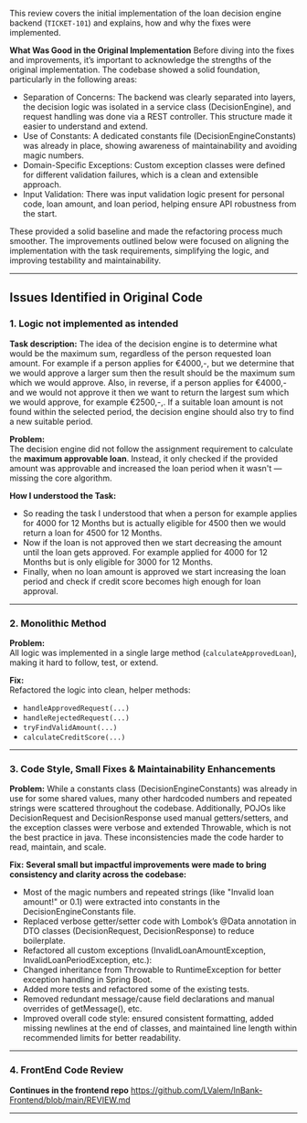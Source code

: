 This review covers the initial implementation of the loan decision engine backend (`TICKET-101`)
and explains, how and why the fixes were implemented.

**What Was Good in the Original Implementation**
Before diving into the fixes and improvements, it’s important to acknowledge the strengths of the original
implementation. The codebase showed a solid foundation, particularly in the following areas:

- Separation of Concerns: The backend was clearly separated into layers, the decision logic was isolated in a service
  class (DecisionEngine), and request handling was done via a REST controller. This structure made it easier to
  understand and extend.
- Use of Constants: A dedicated constants file (DecisionEngineConstants) was already in place, showing awareness of
  maintainability and avoiding magic numbers.
- Domain-Specific Exceptions: Custom exception classes were defined for different validation failures, which is a clean
  and extensible approach. 
- Input Validation: There was input validation logic present for personal code, loan amount, and loan period, helping
  ensure API robustness from the start.

These provided a solid baseline and made the refactoring process much smoother. The improvements outlined below were
focused on aligning the implementation with the task requirements, simplifying the logic, and improving testability
and maintainability.

---

## Issues Identified in Original Code

### 1. Logic not implemented as intended

**Task description:**
The idea of the decision engine is to determine what would be the maximum sum, regardless of the
person requested loan amount. For example if a person applies for €4000,-, but we determine that
we would approve a larger sum then the result should be the maximum sum which we would
approve.
Also, in reverse, if a person applies for €4000,- and we would not approve it then we want to return
the largest sum which we would approve, for example €2500,-,. If a suitable loan amount is not
found within the selected period, the decision engine should also try to find a new suitable period.

**Problem:**  
The decision engine did not follow the assignment requirement to calculate the **maximum approvable loan**. Instead,
it only checked if the provided amount was approvable and increased the loan period when it wasn't — missing
the core algorithm.

**How I understood the Task:**
- So reading the task I understood that when a person for example applies for 4000 for 12 Months but is actually 
  eligible for 4500 then we would return a loan for 4500 for 12 Months.
- Now if the loan is not approved then we start decreasing the amount until the loan gets approved. For example applied 
  for 4000 for 12 Months but is only eligible for 3000 for 12 Months.
- Finally, when no loan amount is approved we start increasing the loan period and check if credit score becomes 
  high enough for loan approval.

---

### 2. Monolithic Method

**Problem:**  
All logic was implemented in a single large method (`calculateApprovedLoan`), making it hard to follow, test, or extend.

**Fix:**  
Refactored the logic into clean, helper methods:
- `handleApprovedRequest(...)`
- `handleRejectedRequest(...)`
- `tryFindValidAmount(...)`
- `calculateCreditScore(...)`

---

### 3. Code Style, Small Fixes & Maintainability Enhancements

**Problem:**
While a constants class (DecisionEngineConstants) was already in use for some shared values, many other hardcoded
numbers and repeated strings were scattered throughout the codebase. Additionally, POJOs like DecisionRequest and
DecisionResponse used manual getters/setters, and the exception classes were verbose and extended Throwable,
which is not the best practice in java.
These inconsistencies made the code harder to read, maintain, and scale.

**Fix:**
**Several small but impactful improvements were made to bring consistency and clarity across the codebase:**

- Most of the magic numbers and repeated strings (like "Invalid loan amount!" or 0.1) were extracted into constants
  in the DecisionEngineConstants file.
- Replaced verbose getter/setter code with Lombok’s @Data annotation in DTO classes (DecisionRequest, DecisionResponse)
  to reduce boilerplate.
- Refactored all custom exceptions (InvalidLoanAmountException, InvalidLoanPeriodException, etc.):
- Changed inheritance from Throwable to RuntimeException for better exception handling in Spring Boot.
- Added more tests and refactored some of the existing tests.
- Removed redundant message/cause field declarations and manual overrides of getMessage(), etc.
- Improved overall code style: ensured consistent formatting, added missing newlines at the end of classes, and
  maintained line length within recommended limits for better readability.

---

### 4. FrontEnd Code Review

**Continues in the frontend repo**
https://github.com/LValem/InBank-Frontend/blob/main/REVIEW.md

---